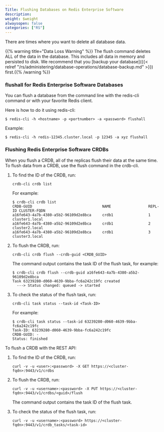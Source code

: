```yaml
---
Title: Flushing Databases on Redis Enterprise Software
description:
weight: $weight
alwaysopen: false
categories: ["RS"]
---
```

There are times where you want to delete all database data.

{{% warning title="Data Loss Warning" %}} The flush command deletes ALL of the data in the database. This
includes all data in memory and persisted to disk. We recommend that you
[backup your database]({{< relref "/rs/administering/database-operations/database-backup.md" >}}) first.{{% /warning %}}

### flushall for Redis Enterprise Software Databases

You can flush a database from the command line with the redis-cli command or with
your favorite Redis client.

Here is how to do it using redis-cli:

```src
$ redis-cli -h <hostname> -p <portnumber> -a <password> flushall
```

Example:

```src
$ redis-cli -h redis-12345.cluster.local -p 12345 -a xyz flushall
```

### Flushing Redis Enterprise Software CRDBs

When you flush a CRDB, all of the replicas flush their data at the same time.
To flush data from a CRDB, use the flush command in the crdb-cli.

1. To find the ID of the CRDB, run:

    ```src
    crdb-cli crdb list
    ```

    For example:

    ```src
    $ crdb-cli crdb list
    CRDB-GUID                                NAME                 REPL-ID CLUSTER-FQDN
    a16fe643-4a7b-4380-a5b2-96109d2e8bca     crdb1                1       cluster1.local
    a16fe643-4a7b-4380-a5b2-96109d2e8bca     crdb1                2       cluster2.local
    a16fe643-4a7b-4380-a5b2-96109d2e8bca     crdb1                3       cluster3.local
    ```

1. To flush the CRDB, run:

    ```src
    crdb-cli crdb flush --crdb-guid <CRDB_GUID>
    ```

    The command output contains the task ID of the flush task, for example:

    ```src
    $ crdb-cli crdb flush --crdb-guid a16fe643-4a7b-4380-a5b2-96109d2e8bca
    Task 63239280-d060-4639-9bba-fc6a242c19fc created
      ---> Status changed: queued -> started
    ```

1. To check the status of the flush task, run:

    ```src
    crdb-cli task status --task-id <Task-ID>
    ```

    For example:

    ```src
    $ crdb-cli task status --task-id 63239280-d060-4639-9bba-fc6a242c19fc
    Task-ID: 63239280-d060-4639-9bba-fc6a242c19fc
    CRDB-GUID: -
    Status: finished
    ```

To flush a CRDB with the REST API:

1. To find the ID of the CRDB, run:

    ```src
    curl -v -u <user>:<password> -X GET https://<cluster-fqdn>:9443/v1/crdbs
    ```

1. To flush the CRDB, run:

    ```src
    curl -v -u <username>:<password> -X PUT https://<cluster-fqdn>:9443/v1/crdbs/<guid>/flush
    ```

    The command output contains the task ID of the flush task.

1. To check the status of the flush task, run:

    ```src
    curl -v -u <username>:<password> https://<cluster-fqdn>:9443/v1/crdb_tasks/<task-id>
    ```
